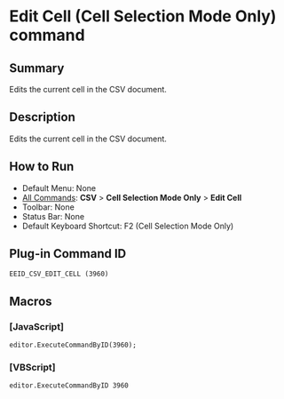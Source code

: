 # Edit Cell (Cell Selection Mode Only) command

## Summary

Edits the current cell in the CSV document.

## Description

Edits the current cell in the CSV document.

## How to Run

- Default Menu: None
- [All Commands](../tools/all_commands): **CSV** \> **Cell Selection Mode Only** \> **Edit Cell**
- Toolbar: None
- Status Bar: None
- Default Keyboard Shortcut: F2 (Cell Selection Mode Only)

## Plug-in Command ID

```
EEID_CSV_EDIT_CELL (3960)```

## Macros

### \[JavaScript\]

```
editor.ExecuteCommandByID(3960);
```

### \[VBScript\]

```
editor.ExecuteCommandByID 3960
```
